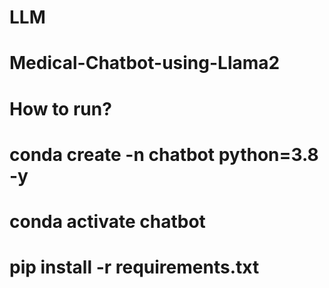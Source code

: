 # LLM
# Medical-Chatbot-using-Llama2


# How to run?

# conda create -n chatbot python=3.8 -y
# conda activate chatbot

# pip install -r requirements.txt

# 

#

#
#